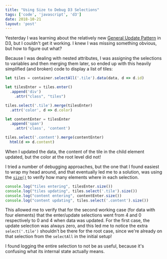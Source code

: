 ```yaml
---
title: "Using Size to Debug D3 Selections"
tags: ['code', 'javascript', 'd3']
date: 2018-10-21
layout: 'post'
---
```


Yesterday I was learning about the relatively new [General Update
Pattern](https://bl.ocks.org/mbostock/3808218) in D3, but I couldn't get it
working. I knew I was missing something obvious, but how to figure out what?

Because I was dealing with nested attributes, I was assigning the selections
to variables and then merging them later, so ended up with this heavily
simplified (and broken) code to display a list of tiles:

``` javascript
let tiles = container.selectAll('.tile').data(data, d => d.id)

let tilesEnter = tiles.enter()
  .append('div')
    .attr("class", "tiles")

tiles.select('.tile').merge(tilesEnter)
  .attr('color', d => d.color)

let contentEnter = tilesEnter
  .append('span')
    .attr('class', 'content')

tiles.select('.content').merge(contentEnter)
  html(d => d.content)
```

When I updated the data, the content of the tile in the child element updated,
but the color at the root level did not!

I tried a number of debugging approaches, but the one that I found easiest to
wrap my head around, and that eventually led me to a solution, was using the
[`size()`](https://github.com/d3/d3-selection#selection_size) to verify how
many elements where in each selection.

``` javascript
console.log("tiles entering", tilesEnter.size())
console.log("tiles updating", tiles.select('.tile').size())
console.log("content entering", contentEnter.size())
console.log("content updating", tiles.select('.content').size())
```

This allowed me to verify that for the second working case (for data with
four elements) that the enter/update selections went from 4 and 0
respectively to 0 and 4 when data was updated. For the first case, the update
selection was always zero, and this led me to notice the extra
`select('.tile')` shouldn't be there for the root case, since we're already
on that selection from the `selectAll` in the initial setup!

I found logging the entire selection to not be as useful, because it's
confusing what its internal state actually means.
